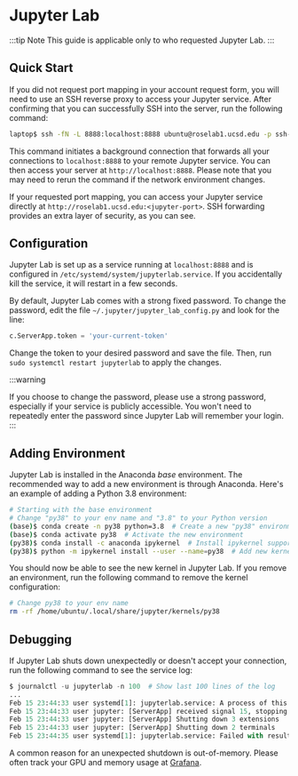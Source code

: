 # Jupyter Lab

:::tip Note
This guide is applicable only to who requested Jupyter Lab.
:::

## Quick Start

If you did not request port mapping in your account request form, you will need to use an SSH reverse proxy to access your Jupyter service. After confirming that you can successfully SSH into the server, run the following command:

```bash
laptop$ ssh -fN -L 8888:localhost:8888 ubuntu@roselab1.ucsd.edu -p ssh-port -i path/to/keyfile
```

This command initiates a background connection that forwards all your connections to `localhost:8888` to your remote Jupyter service. You can then access your server at `http://localhost:8888`. Please note that you may need to rerun the command if the network environment changes.

If your requested port mapping, you can access your Jupyter service directly at `http://roselab1.ucsd.edu:<jupyter-port>`. SSH forwarding provides an extra layer of security, as you can see. 

## Configuration

Jupyter Lab is set up as a service running at `localhost:8888` and is configured in `/etc/systemd/system/jupyterlab.service`. If you accidentally kill the service, it will restart in a few seconds.

By default, Jupyter Lab comes with a strong fixed password. To change the password, edit the file `~/.jupyter/jupyter_lab_config.py` and look for the line:

```py
c.ServerApp.token = 'your-current-token'
```

Change the token to your desired password and save the file. Then, run `sudo systemctl restart jupyterlab` to apply the changes.

:::warning

If you choose to change the password, please use a strong password, especially if your service is publicly accessible. You won't need to repeatedly enter the password since Jupyter Lab will remember your login.
:::

## Adding Environment

Jupyter Lab is installed in the Anaconda *base* environment. The recommended way to add a new environment is through Anaconda. Here's an example of adding a Python 3.8 environment:

```bash
# Starting with the base environment
# Change "py38" to your env name and "3.8" to your Python version
(base)$ conda create -n py38 python=3.8  # Create a new "py38" environment
(base)$ conda activate py38  # Activate the new environment
(py38)$ conda install -c anaconda ipykernel  # Install ipykernel support
(py38)$ python -m ipykernel install --user --name=py38  # Add new kernel config
```

You should now be able to see the new kernel in Jupyter Lab. If you remove an environment, run the following command to remove the kernel configuration:

```bash
# Change py38 to your env name
rm -rf /home/ubuntu/.local/share/jupyter/kernels/py38  
```



## Debugging

If Jupyter Lab shuts down unexpectedly or doesn't accept your connection, run the following command to see the service log:

```python
$ journalctl -u jupyterlab -n 100  # Show last 100 lines of the log
...
Feb 15 23:44:33 user systemd[1]: jupyterlab.service: A process of this unit has been killed by the OOM killer.
Feb 15 23:44:33 user jupyter: [ServerApp] received signal 15, stopping
Feb 15 23:44:33 user jupyter: [ServerApp] Shutting down 3 extensions
Feb 15 23:44:33 user jupyter: [ServerApp] Shutting down 2 terminals
Feb 15 23:44:35 user systemd[1]: jupyterlab.service: Failed with result 'oom-kill'.
```

A common reason for an unexpected shutdown is out-of-memory. Please often track your GPU and memory usage at [Grafana](http://roselab1.ucsd.edu/).
